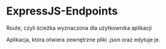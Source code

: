 # ExpressJS-Endpoints
Route, czyli ścieżka wyznaczona dla użytkownika aplikacji

Aplikacja, która otwiera zewnętrzne pliki .json oraz edytuje je.
